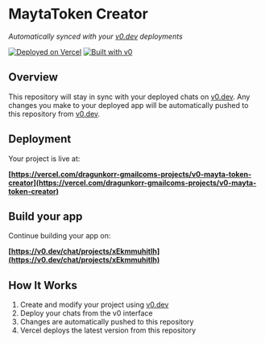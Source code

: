 # MaytaToken Creator

*Automatically synced with your [v0.dev](https://v0.dev) deployments*

[![Deployed on Vercel](https://img.shields.io/badge/Deployed%20on-Vercel-black?style=for-the-badge&logo=vercel)](https://vercel.com/dragunkorr-gmailcoms-projects/v0-mayta-token-creator)
[![Built with v0](https://img.shields.io/badge/Built%20with-v0.dev-black?style=for-the-badge)](https://v0.dev/chat/projects/xEkmmuhitlh)

## Overview

This repository will stay in sync with your deployed chats on [v0.dev](https://v0.dev).
Any changes you make to your deployed app will be automatically pushed to this repository from [v0.dev](https://v0.dev).

## Deployment

Your project is live at:

**[https://vercel.com/dragunkorr-gmailcoms-projects/v0-mayta-token-creator](https://vercel.com/dragunkorr-gmailcoms-projects/v0-mayta-token-creator)**

## Build your app

Continue building your app on:

**[https://v0.dev/chat/projects/xEkmmuhitlh](https://v0.dev/chat/projects/xEkmmuhitlh)**

## How It Works

1. Create and modify your project using [v0.dev](https://v0.dev)
2. Deploy your chats from the v0 interface
3. Changes are automatically pushed to this repository
4. Vercel deploys the latest version from this repository